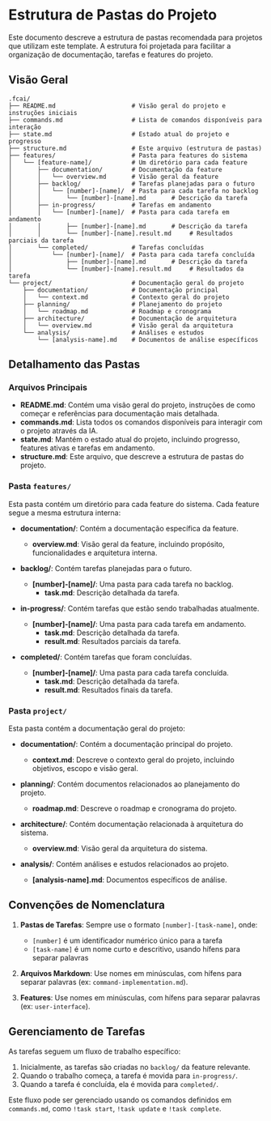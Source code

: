 # Estrutura de Pastas do Projeto

Este documento descreve a estrutura de pastas recomendada para projetos que utilizam este template. A estrutura foi projetada para facilitar a organização de documentação, tarefas e features do projeto.

## Visão Geral

```
.fcai/
├── README.md                     # Visão geral do projeto e instruções iniciais
├── commands.md                   # Lista de comandos disponíveis para interação
├── state.md                      # Estado atual do projeto e progresso
├── structure.md                  # Este arquivo (estrutura de pastas)
├── features/                     # Pasta para features do sistema
│   └── [feature-name]/           # Um diretório para cada feature
│       ├── documentation/        # Documentação da feature
│       │   └── overview.md       # Visão geral da feature
│       ├── backlog/              # Tarefas planejadas para o futuro
│       │   └── [number]-[name]/  # Pasta para cada tarefa no backlog
│       │       └── [number]-[name].md       # Descrição da tarefa
│       ├── in-progress/          # Tarefas em andamento
│       │   └── [number]-[name]/  # Pasta para cada tarefa em andamento
│       │       ├── [number]-[name].md       # Descrição da tarefa
│       │       └── [number]-[name].result.md     # Resultados parciais da tarefa
│       └── completed/            # Tarefas concluídas
│           └── [number]-[name]/  # Pasta para cada tarefa concluída
│               ├── [number]-[name].md       # Descrição da tarefa
│               └── [number]-[name].result.md     # Resultados da tarefa
└── project/                      # Documentação geral do projeto
    ├── documentation/            # Documentação principal
    │   └── context.md            # Contexto geral do projeto
    ├── planning/                 # Planejamento do projeto
    │   └── roadmap.md            # Roadmap e cronograma
    ├── architecture/             # Documentação de arquitetura
    │   └── overview.md           # Visão geral da arquitetura
    └── analysis/                 # Análises e estudos
        └── [analysis-name].md    # Documentos de análise específicos
```

## Detalhamento das Pastas

### Arquivos Principais

- **README.md**: Contém uma visão geral do projeto, instruções de como começar e referências para documentação mais detalhada.
- **commands.md**: Lista todos os comandos disponíveis para interagir com o projeto através da IA.
- **state.md**: Mantém o estado atual do projeto, incluindo progresso, features ativas e tarefas em andamento.
- **structure.md**: Este arquivo, que descreve a estrutura de pastas do projeto.

### Pasta `features/`

Esta pasta contém um diretório para cada feature do sistema. Cada feature segue a mesma estrutura interna:

- **documentation/**: Contém a documentação específica da feature.
  - **overview.md**: Visão geral da feature, incluindo propósito, funcionalidades e arquitetura interna.

- **backlog/**: Contém tarefas planejadas para o futuro.
  - **[number]-[name]/**: Uma pasta para cada tarefa no backlog.
    - **task.md**: Descrição detalhada da tarefa.

- **in-progress/**: Contém tarefas que estão sendo trabalhadas atualmente.
  - **[number]-[name]/**: Uma pasta para cada tarefa em andamento.
    - **task.md**: Descrição detalhada da tarefa.
    - **result.md**: Resultados parciais da tarefa.

- **completed/**: Contém tarefas que foram concluídas.
  - **[number]-[name]/**: Uma pasta para cada tarefa concluída.
    - **task.md**: Descrição detalhada da tarefa.
    - **result.md**: Resultados finais da tarefa.

### Pasta `project/`

Esta pasta contém a documentação geral do projeto:

- **documentation/**: Contém a documentação principal do projeto.
  - **context.md**: Descreve o contexto geral do projeto, incluindo objetivos, escopo e visão geral.

- **planning/**: Contém documentos relacionados ao planejamento do projeto.
  - **roadmap.md**: Descreve o roadmap e cronograma do projeto.

- **architecture/**: Contém documentação relacionada à arquitetura do sistema.
  - **overview.md**: Visão geral da arquitetura do sistema.

- **analysis/**: Contém análises e estudos relacionados ao projeto.
  - **[analysis-name].md**: Documentos específicos de análise.

## Convenções de Nomenclatura

1. **Pastas de Tarefas**: Sempre use o formato `[number]-[task-name]`, onde:
   - `[number]` é um identificador numérico único para a tarefa
   - `[task-name]` é um nome curto e descritivo, usando hífens para separar palavras

2. **Arquivos Markdown**: Use nomes em minúsculas, com hífens para separar palavras (ex: `command-implementation.md`).

3. **Features**: Use nomes em minúsculas, com hífens para separar palavras (ex: `user-interface`).

## Gerenciamento de Tarefas

As tarefas seguem um fluxo de trabalho específico:

1. Inicialmente, as tarefas são criadas no `backlog/` da feature relevante.
2. Quando o trabalho começa, a tarefa é movida para `in-progress/`.
3. Quando a tarefa é concluída, ela é movida para `completed/`.

Este fluxo pode ser gerenciado usando os comandos definidos em `commands.md`, como `!task start`, `!task update` e `!task complete`. 
